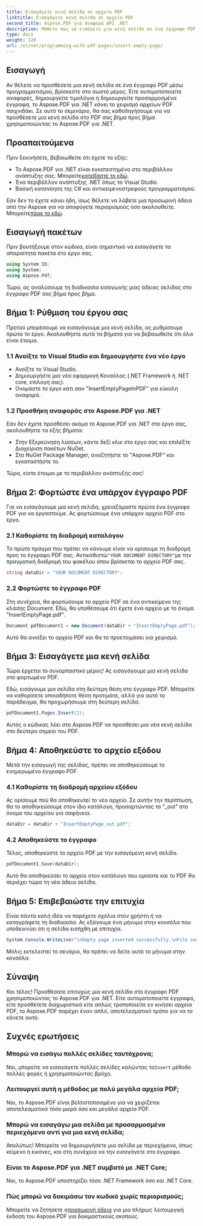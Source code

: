 ```yaml
---
title: Εισαγάγετε κενή σελίδα σε αρχείο PDF
linktitle: Εισαγάγετε κενή σελίδα σε αρχείο PDF
second_title: Aspose.PDF για Αναφορά API .NET
description: Μάθετε πώς να εισάγετε μια κενή σελίδα σε ένα έγγραφο PDF χρησιμοποιώντας το Aspose.PDF για .NET. Βήμα προς βήμα μάθημα με παραδείγματα κώδικα για απρόσκοπτη επεξεργασία PDF.
type: docs
weight: 120
url: /el/net/programming-with-pdf-pages/insert-empty-page/
---
```

## Εισαγωγή

Αν θέλετε να προσθέσετε μια κενή σελίδα σε ένα έγγραφο PDF μέσω προγραμματισμού, βρίσκεστε στο σωστό μέρος. Είτε αυτοματοποιείτε αναφορές, δημιουργείτε τιμολόγια ή δημιουργείτε προσαρμοσμένα έγγραφα, το Aspose.PDF για .NET κάνει το χειρισμό αρχείων PDF παιχνιδάκι. Σε αυτό το σεμινάριο, θα σας καθοδηγήσουμε για να προσθέσετε μια κενή σελίδα στο PDF σας βήμα προς βήμα χρησιμοποιώντας το Aspose.PDF για .NET.

## Προαπαιτούμενα

Πριν ξεκινήσετε, βεβαιωθείτε ότι έχετε τα εξής:

-  Το Aspose.PDF για .NET είναι εγκατεστημένο στο περιβάλλον ανάπτυξης σας. Μπορείτε[κατεβάστε το εδώ](https://releases.aspose.com/pdf/net/).
- Ένα περιβάλλον ανάπτυξης .NET όπως το Visual Studio.
- Βασική κατανόηση της C# και αντικειμενοστρεφούς προγραμματισμού.

 Εάν δεν το έχετε κάνει ήδη, ίσως θέλετε να λάβετε μια προσωρινή άδεια από την Aspose για να αποφύγετε περιορισμούς όσο ακολουθείτε. Μπορείτε[πάρε το εδώ](https://purchase.aspose.com/temporary-license/).

## Εισαγωγή πακέτων

Πριν βουτήξουμε στον κώδικα, είναι σημαντικό να εισαγάγετε τα απαραίτητα πακέτα στο έργο σας.

```csharp
using System.IO;
using System;
using Aspose.Pdf;
```

Τώρα, ας αναλύσουμε τη διαδικασία εισαγωγής μιας άδειας σελίδας στο έγγραφο PDF σας βήμα προς βήμα.

## Βήμα 1: Ρύθμιση του έργου σας

Προτού μπορέσουμε να εισαγάγουμε μια κενή σελίδα, ας ρυθμίσουμε πρώτα το έργο. Ακολουθήστε αυτά τα βήματα για να βεβαιωθείτε ότι όλα είναι έτοιμα.

### 1.1 Ανοίξτε το Visual Studio και δημιουργήστε ένα νέο έργο
- Ανοίξτε το Visual Studio.
- Δημιουργήστε μια νέα εφαρμογή Κονσόλας (.NET Framework ή .NET core, επιλογή σας).
- Ονομάστε το έργο κάτι σαν "InsertEmptyPageInPDF" για εύκολη αναφορά.

### 1.2 Προσθήκη αναφοράς στο Aspose.PDF για .NET
Εάν δεν έχετε προσθέσει ακόμα το Aspose.PDF για .NET στο έργο σας, ακολουθήστε τα εξής βήματα:
- Στην Εξερεύνηση λύσεων, κάντε δεξί κλικ στο έργο σας και επιλέξτε Διαχείριση πακέτων NuGet.
- Στο NuGet Package Manager, αναζητήστε το "Aspose.PDF" και εγκαταστήστε το.

Τώρα, είστε έτοιμοι με το περιβάλλον ανάπτυξής σας!

## Βήμα 2: Φορτώστε ένα υπάρχον έγγραφο PDF

Για να εισαγάγουμε μια κενή σελίδα, χρειαζόμαστε πρώτα ένα έγγραφο PDF για να εργαστούμε. Ας φορτώσουμε ένα υπάρχον αρχείο PDF στο έργο.

### 2.1 Καθορίστε τη διαδρομή καταλόγου

 Το πρώτο πράγμα που πρέπει να κάνουμε είναι να ορίσουμε τη διαδρομή προς το έγγραφο PDF σας. Αντικαθιστώ`"YOUR DOCUMENT DIRECTORY"`με την πραγματική διαδρομή του φακέλου όπου βρίσκεται το αρχείο PDF σας.

```csharp
string dataDir = "YOUR DOCUMENT DIRECTORY";
```

### 2.2 Φορτώστε το έγγραφο PDF

Στη συνέχεια, θα φορτώσουμε το αρχείο PDF σε ένα αντικείμενο της κλάσης Document. Εδώ, θα υποθέσουμε ότι έχετε ένα αρχείο με το όνομα "InsertEmptyPage.pdf".

```csharp
Document pdfDocument1 = new Document(dataDir + "InsertEmptyPage.pdf");
```

Αυτό θα ανοίξει το αρχείο PDF και θα το προετοιμάσει για χειρισμό.

## Βήμα 3: Εισαγάγετε μια κενή σελίδα

Τώρα έρχεται το συναρπαστικό μέρος! Ας εισαγάγουμε μια κενή σελίδα στο φορτωμένο PDF.

Εδώ, εισάγουμε μια σελίδα στη δεύτερη θέση στο έγγραφο PDF. Μπορείτε να καθορίσετε οποιαδήποτε θέση προτιμάτε, αλλά για αυτό το παράδειγμα, θα προχωρήσουμε στη δεύτερη σελίδα.

```csharp
pdfDocument1.Pages.Insert(2);
```

Αυτός ο κώδικας λέει στο Aspose.PDF να προσθέσει μια νέα κενή σελίδα στο δεύτερο σημείο του PDF.

## Βήμα 4: Αποθηκεύστε το αρχείο εξόδου

Μετά την εισαγωγή της σελίδας, πρέπει να αποθηκεύσουμε το ενημερωμένο έγγραφο PDF.

### 4.1 Καθορίστε τη διαδρομή αρχείου εξόδου

Ας ορίσουμε πού θα αποθηκευτεί το νέο αρχείο. Σε αυτήν την περίπτωση, θα το αποθηκεύσουμε στον ίδιο κατάλογο, προσαρτώντας το "_out" στο όνομα του αρχείου για σαφήνεια.

```csharp
dataDir = dataDir + "InsertEmptyPage_out.pdf";
```

### 4.2 Αποθηκεύστε το έγγραφο

Τέλος, αποθηκεύστε το αρχείο PDF με την εισαγόμενη κενή σελίδα.

```csharp
pdfDocument1.Save(dataDir);
```

Αυτό θα αποθηκεύσει το αρχείο στον κατάλογο που ορίσατε και το PDF θα περιέχει τώρα τη νέα άδεια σελίδα.

## Βήμα 5: Επιβεβαιώστε την επιτυχία

Είναι πάντα καλή ιδέα να παρέχετε σχόλια στον χρήστη ή να καταγράφετε τη διαδικασία. Ας εξάγουμε ένα μήνυμα στην κονσόλα που υποδεικνύει ότι η σελίδα εισήχθη με επιτυχία.

```csharp
System.Console.WriteLine("\nEmpty page inserted successfully.\nFile saved at " + dataDir);
```

Μόλις εκτελεστεί το σενάριο, θα πρέπει να δείτε αυτό το μήνυμα στην κονσόλα.

## Σύναψη

Και τέλος! Προσθέσατε επιτυχώς μια κενή σελίδα στο έγγραφο PDF χρησιμοποιώντας το Aspose.PDF για .NET. Είτε αυτοματοποιείτε έγγραφα, είτε προσθέτετε διαχωριστικά είτε απλώς τροποποιείτε εν κινήσει αρχεία PDF, το Aspose.PDF παρέχει έναν απλό, αποτελεσματικό τρόπο για να το κάνετε αυτό.


## Συχνές ερωτήσεις

### Μπορώ να εισάγω πολλές σελίδες ταυτόχρονα;
 Ναι, μπορείτε να εισαγάγετε πολλές σελίδες καλώντας το`Insert` μέθοδο πολλές φορές ή χρησιμοποιώντας βρόχο.

### Λειτουργεί αυτή η μέθοδος με πολύ μεγάλα αρχεία PDF;
Ναι, το Aspose.PDF είναι βελτιστοποιημένο για να χειρίζεται αποτελεσματικά τόσο μικρά όσο και μεγάλα αρχεία PDF.

### Μπορώ να εισαγάγω μια σελίδα με προσαρμοσμένο περιεχόμενο αντί για μια κενή σελίδα;
Απολύτως! Μπορείτε να δημιουργήσετε μια σελίδα με περιεχόμενο, όπως κείμενο ή εικόνες, και στη συνέχεια να την εισαγάγετε στο έγγραφο.

### Είναι το Aspose.PDF για .NET συμβατό με .NET Core;
Ναι, το Aspose.PDF υποστηρίζει τόσο .NET Framework όσο και .NET Core.

### Πώς μπορώ να δοκιμάσω τον κωδικό χωρίς περιορισμούς;
 Μπορείτε να ζητήσετε α[προσωρινή άδεια](https://purchase.aspose.com/temporary-license/) για μια πλήρως λειτουργική έκδοση του Aspose.PDF για δοκιμαστικούς σκοπούς.